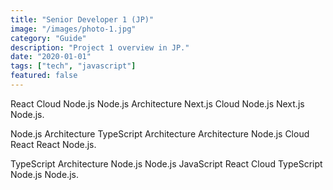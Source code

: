 ```yaml
---
title: "Senior Developer 1 (JP)"
image: "/images/photo-1.jpg"
category: "Guide"
description: "Project 1 overview in JP."
date: "2020-01-01"
tags: ["tech", "javascript"]
featured: false
---
```


React Cloud Node.js Node.js Architecture Next.js Cloud Node.js Next.js Node.js.

Node.js Architecture TypeScript Architecture Architecture Node.js Cloud React React Node.js.

TypeScript Architecture Node.js Node.js JavaScript React Cloud TypeScript Node.js Node.js.
